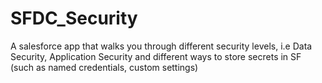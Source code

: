 # SFDC_Security
A salesforce app that walks you through different security levels, i.e Data Security, Application Security and different ways to store secrets in SF (such as named credentials, custom settings)
